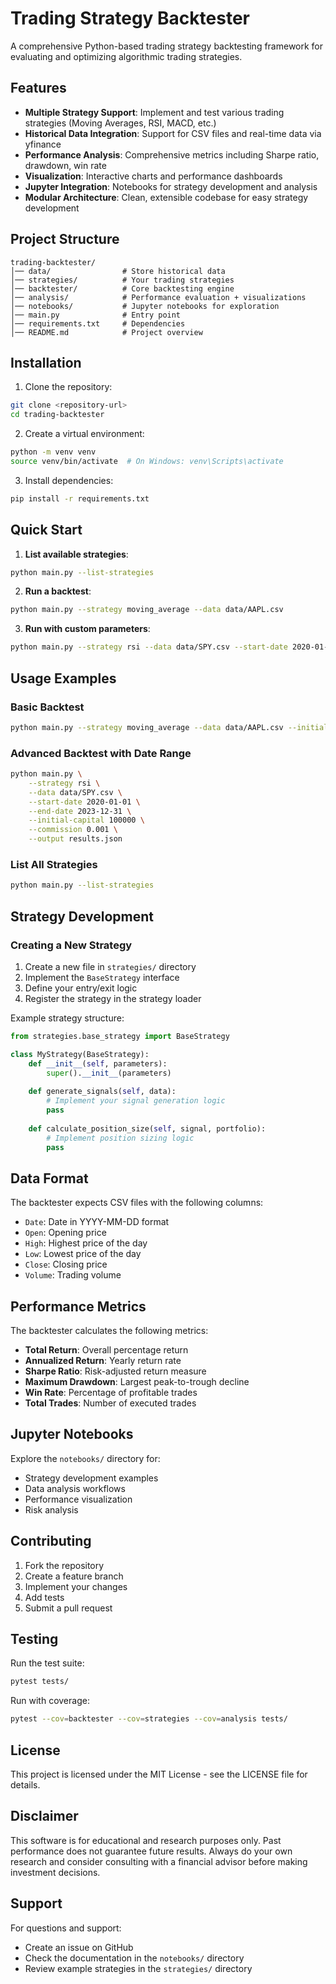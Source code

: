 # Trading Strategy Backtester

A comprehensive Python-based trading strategy backtesting framework for evaluating and optimizing algorithmic trading strategies.

## Features

- **Multiple Strategy Support**: Implement and test various trading strategies (Moving Averages, RSI, MACD, etc.)
- **Historical Data Integration**: Support for CSV files and real-time data via yfinance
- **Performance Analysis**: Comprehensive metrics including Sharpe ratio, drawdown, win rate
- **Visualization**: Interactive charts and performance dashboards
- **Jupyter Integration**: Notebooks for strategy development and analysis
- **Modular Architecture**: Clean, extensible codebase for easy strategy development

## Project Structure

```
trading-backtester/
│── data/                # Store historical data
│── strategies/          # Your trading strategies
│── backtester/          # Core backtesting engine
│── analysis/            # Performance evaluation + visualizations
│── notebooks/           # Jupyter notebooks for exploration
│── main.py              # Entry point
│── requirements.txt     # Dependencies
│── README.md            # Project overview
```

## Installation

1. Clone the repository:
```bash
git clone <repository-url>
cd trading-backtester
```

2. Create a virtual environment:
```bash
python -m venv venv
source venv/bin/activate  # On Windows: venv\Scripts\activate
```

3. Install dependencies:
```bash
pip install -r requirements.txt
```

## Quick Start

1. **List available strategies**:
```bash
python main.py --list-strategies
```

2. **Run a backtest**:
```bash
python main.py --strategy moving_average --data data/AAPL.csv
```

3. **Run with custom parameters**:
```bash
python main.py --strategy rsi --data data/SPY.csv --start-date 2020-01-01 --initial-capital 50000
```

## Usage Examples

### Basic Backtest
```bash
python main.py --strategy moving_average --data data/AAPL.csv --initial-capital 100000
```

### Advanced Backtest with Date Range
```bash
python main.py \
    --strategy rsi \
    --data data/SPY.csv \
    --start-date 2020-01-01 \
    --end-date 2023-12-31 \
    --initial-capital 100000 \
    --commission 0.001 \
    --output results.json
```

### List All Strategies
```bash
python main.py --list-strategies
```

## Strategy Development

### Creating a New Strategy

1. Create a new file in `strategies/` directory
2. Implement the `BaseStrategy` interface
3. Define your entry/exit logic
4. Register the strategy in the strategy loader

Example strategy structure:
```python
from strategies.base_strategy import BaseStrategy

class MyStrategy(BaseStrategy):
    def __init__(self, parameters):
        super().__init__(parameters)
    
    def generate_signals(self, data):
        # Implement your signal generation logic
        pass
    
    def calculate_position_size(self, signal, portfolio):
        # Implement position sizing logic
        pass
```

## Data Format

The backtester expects CSV files with the following columns:
- `Date`: Date in YYYY-MM-DD format
- `Open`: Opening price
- `High`: Highest price of the day
- `Low`: Lowest price of the day
- `Close`: Closing price
- `Volume`: Trading volume

## Performance Metrics

The backtester calculates the following metrics:
- **Total Return**: Overall percentage return
- **Annualized Return**: Yearly return rate
- **Sharpe Ratio**: Risk-adjusted return measure
- **Maximum Drawdown**: Largest peak-to-trough decline
- **Win Rate**: Percentage of profitable trades
- **Total Trades**: Number of executed trades

## Jupyter Notebooks

Explore the `notebooks/` directory for:
- Strategy development examples
- Data analysis workflows
- Performance visualization
- Risk analysis

## Contributing

1. Fork the repository
2. Create a feature branch
3. Implement your changes
4. Add tests
5. Submit a pull request

## Testing

Run the test suite:
```bash
pytest tests/
```

Run with coverage:
```bash
pytest --cov=backtester --cov=strategies --cov=analysis tests/
```

## License

This project is licensed under the MIT License - see the LICENSE file for details.

## Disclaimer

This software is for educational and research purposes only. Past performance does not guarantee future results. Always do your own research and consider consulting with a financial advisor before making investment decisions.

## Support

For questions and support:
- Create an issue on GitHub
- Check the documentation in the `notebooks/` directory
- Review example strategies in the `strategies/` directory
